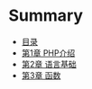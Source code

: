 # Summary

* [目录](README.md)
* [第1章 PHP介绍](di_1_zhang_php_jie_shao.md)
* [第2章 语言基础](di_2_zhang_yu_yan_ji_chu.md)
* [第3章 函数](di_3_zhang_han_shu.md)

